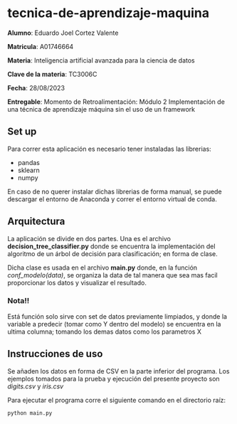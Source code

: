 # tecnica-de-aprendizaje-maquina

**Alumno**: Eduardo Joel Cortez Valente

**Matricula**: A01746664

**Materia**: Inteligencia artificial avanzada para la ciencia de datos

**Clave de la materia**: TC3006C

**Fecha**: 28/08/2023

**Entregable**: Momento de Retroalimentación: Módulo 2 Implementación de una técnica de aprendizaje máquina sin el uso de un framework

## Set up

Para correr esta aplicación es necesario tener instaladas las librerias:
* pandas
* sklearn
* numpy

En caso de no querer instalar dichas librerias de forma manual, se puede descargar el entorno de Anaconda y correr el entorno virtual de conda.

## Arquitectura

La aplicación se divide en dos partes. Una es el archivo __decision_tree_classifier.py__ donde se encuentra la implementación del algoritmo de un árbol de decisión para clasificación; en forma de clase.

Dicha clase es usada en el archivo __main.py__ donde, en la función *conf_modelo(data)*, se organiza la data de tal manera que sea mas facil proporcionar los datos y visualizar el resultado.

### Nota‼️
Está función solo sirve con set de datos previamente limpiados, y donde la variable a predecir (tomar como Y dentro del modelo) se encuentra en la ultima columna; tomando los demas datos como los parametros X

## Instrucciones de uso
Se añaden los datos en forma de CSV en la parte inferior del programa. Los ejemplos tomados para la prueba y ejecución del presente proyecto son *digits.csv* y *iris.csv*

Para ejecutar el programa corre el siguiente comando en el directorio raíz:
```shell
python main.py
```